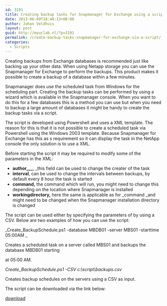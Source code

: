 ```yaml
---
id: 3191
title: Creating backup tasks for Snapmanager for Exchange using a script
date: 2013-06-09T18:48:13+00:00
author: Johan Veldhuis
layout: post
guid: http://myuclab.nl/?p=3191
permalink: /create-backup-tasks-snapmanager-for-exchange-via-a-script/
categories:
  - Scripts
---
```

Creating backups from Exchange databases is recommended just like backing up your other data. When using Netapp storage you can use the Snapmanager for Exchange to perform the backups. This product makes it possible to create a backup of a database within a few minutes.

Snapmanager does use the scheduled task from Windows for the scheduling part. Creating the backup tasks can be performed by using a wizard which is available in the Snapmanager console. When you want to do this for a few databases this is a method you can use but when you need to backup a large amount of databases it might be handy to create the backup tasks via a script.

The script is developed using Powershell and uses a XML template. The reason for this is that it is not possible to create a scheduled task via Powershell using the Windows 2003 template. Because Snapmanager for Exchange has this as s requirement so it can display the task in the NetApp console the only solution is to use a XML.

Before starting the script it may be required to modify some of the parameters in the XML:

  * **author_,_**_ _this field can be used to change the creater of the task
  * **interval**, can be used to change the intervals between backups, by default every 8 hour the task is started
  * **command,** the command which will run, you might need to change this depending on the location where Snapmanager is installed
  * **workingdirectory,** here the same is applicable as for _command _and might need to be changed when the Snapmanager installation directory is changed

The script can be used either by specifying the parameters of by using a CSV. Below are two examples of how you can use the script:

_Create_BackupSchedule.ps1 -database MBDB01 -server MBS01 -starttime 05:00AM _

Creates a scheduled task on a server called MBS01 and backups the database MBDB01 starting
  
at 05:00 AM.

_Create_BackupSchedule.ps1 -CSV c:\script\backups.csv_

Creates backup schedules on the servers using a CSV as input.

The script can be downloaded via the link below:

[download](http://gallery.technet.microsoft.com/Automate-creating-0bb7de79)